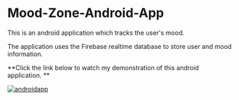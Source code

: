 # Mood-Zone-Android-App

This is an android application which tracks the user's mood. 

The application uses the Firebase realtime database to store user and mood information. 

**Click the link below to watch my demonstration of this android application. **

[![androidapp](http://img.youtube.com/vi/-acC7tApmKo/0.jpg)](http://www.youtube.com/watch?v=-acC7tApmKo "Mood Zone")

